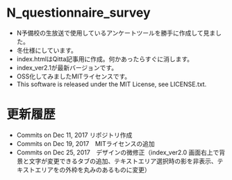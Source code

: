 # N_questionnaire_survey
- N予備校の生放送で使用しているアンケートツールを勝手に作成して見ました。
- 冬仕様にしています。
- index.htmlはQitta記事用に作成。何かあったらすぐに消します。
- index_ver2.1が最新バージョンです。
- OSS化してみましたMITライセンスです。
- This software is released under the MIT License, see LICENSE.txt.

# 更新履歴
- Commits on Dec 11, 2017 リポジトリ作成
- Commits on Dec 19, 2017　MITライセンスの追加
- Commits on Dec 25, 2017　デザインの微修正（index_ver2.0 画面右上で背景と文字が変更できるタブの追加、テキストエリア選択時の影を非表示、テキストエリアをの外枠を丸みのあるものに変更）


